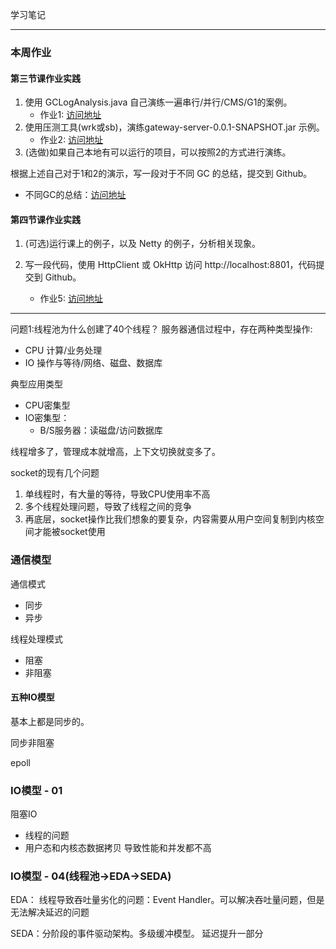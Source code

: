 学习笔记

---
### 本周作业

#### 第三节课作业实践
1. 使用 GCLogAnalysis.java 自己演练一遍串行/并行/CMS/G1的案例。 
   - 作业1: [访问地址](https://github.com/yzsever/JAVA-000/tree/main/Week_02/01-GCLogAnalysisTest)
2. 使用压测工具(wrk或sb)，演练gateway-server-0.0.1-SNAPSHOT.jar 示例。 
   - 作业2: [访问地址](https://github.com/yzsever/JAVA-000/tree/main/Week_02/02-gateway-serverTest)
3. (选做)如果自己本地有可以运行的项目，可以按照2的方式进行演练。

根据上述自己对于1和2的演示，写一段对于不同 GC 的总结，提交到 Github。
   - 不同GC的总结：[访问地址](https://github.com/yzsever/JAVA-000/tree/main/Week_02/03-SummaryOfDifferentGC)

#### 第四节课作业实践
1. (可选)运行课上的例子，以及 Netty 的例子，分析相关现象。

2. 写一段代码，使用 HttpClient 或 OkHttp 访问 http://localhost:8801，代码提交到 Github。
   - 作业5: [访问地址](https://github.com/yzsever/JAVA-000/tree/main/Week_02/05-CodeAccessURL)
---

问题1:线程池为什么创建了40个线程？
服务器通信过程中，存在两种类型操作:
- CPU 计算/业务处理
- IO 操作与等待/网络、磁盘、数据库

典型应用类型
- CPU密集型
- IO密集型：
   - B/S服务器：读磁盘/访问数据库



线程增多了，管理成本就增高，上下文切换就变多了。



socket的现有几个问题
1. 单线程时，有大量的等待，导致CPU使用率不高
2. 多个线程处理问题，导致了线程之间的竞争
3. 再底层，socket操作比我们想象的要复杂，内容需要从用户空间复制到内核空间才能被socket使用

### 通信模型
通信模式
- 同步
- 异步

线程处理模式
- 阻塞
- 非阻塞

#### 五种IO模型
基本上都是同步的。

同步非阻塞


epoll

### IO模型 - 01
阻塞IO
- 线程的问题
- 用户态和内核态数据拷贝
导致性能和并发都不高

### IO模型 - 04(线程池->EDA->SEDA)

EDA：
线程导致吞吐量劣化的问题：Event Handler。可以解决吞吐量问题，但是无法解决延迟的问题

SEDA：分阶段的事件驱动架构。多级缓冲模型。 延迟提升一部分